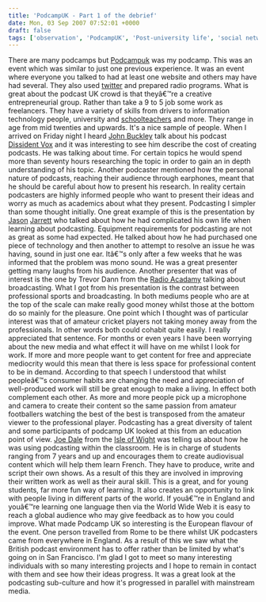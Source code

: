 ```yaml
---
title: 'PodcampUK - Part 1 of the debrief'
date: Mon, 03 Sep 2007 07:52:01 +0000
draft: false
tags: ['observation', 'PodcampUK', 'Post-university life', 'social networking', 'travel', 'Uncategorized']
---
```


There are many podcamps but [Podcampuk](http://podcampuk.com/) was my podcamp. This was an event which was similar to just one previous experience. It was an event where everyone you talked to had at least one website and others may have had several. They also used [twitter](http://twitter.com/podcampuk) and prepared radio programs. What is great about the podcast UK crowd is that theyâ€™re a creative entrepreneurial group. Rather than take a 9 to 5 job some work as freelancers. They have a variety of skills from drivers to information technology people, university and [schoolteachers](http://joedale.typepad.com/) and more. They range in age from mid twenties and upwards. It's a nice sample of people. When I arrived on Friday night I heard [John Buckley](http://www.citizenscoop.co.uk/blog/_archives/2007/7/22/3110863.html) talk about his podcast [Dissident Vox](http://www.dissidentvox.com/) and it was interesting to see him describe the cost of creating podcasts. He was talking about time. For certain topics he would spend more than seventy hours researching the topic in order to gain an in depth understanding of his topic. Another podcaster mentioned how the personal nature of podcasts, reaching their audience through earphones, meant that he should be careful about how to present his research. In reality certain podcasters are highly informed people who want to present their ideas and worry as much as academics about what they present. Podcasting I simpler than some thought initially. One great example of this is the presentation by [Jason](http://twitter.com/jasonjarrett) [Jarrett](http://www.abuddhistpodcast.com/) who talked about how he had complicated his own life when learning about podcasting. Equipment requirements for podcasting are not as great as some had expected. He talked about how he had purchased one piece of technology and then another to attempt to resolve an issue he was having, sound in just one ear. Itâ€™s only after a few weeks that he was informed that the problem was mono sound. He was a great presenter getting many laughs from his audience. Another presenter that was of interest is the one by Trevor Dann from the [Radio Acadamy](http://www.radioacademy.org/) talking about broadcasting. What I got from his presentation is the contrast between professional sports and broadcasting. In both mediums people who are at the top of the scale can make really good money whilst those at the bottom do so mainly for the pleasure. One point which I thought was of particular interest was that of amateur cricket players not taking money away from the professionals. In other words both could cohabit quite easily. I really appreciated that sentence. For months or even years I have been worrying about the new media and what effect it will have on me whilst I look for work. If more and more people want to get content for free and appreciate mediocrity would this mean that there is less space for professional content to be in demand. According to that speech I understood that whilst peopleâ€™s consumer habits are changing the need and appreciation of well-produced work will still be great enough to make a living. In effect both complement each other. As more and more people pick up a microphone and camera to create their content so the same passion from amateur footballers watching the best of the best is transposed from the amateur viewer to the professional player. Podcasting has a great diversity of talent and some participants of podcamp UK looked at this from an education point of view. [Joe Dale](http://joedale.typepad.com/) from the [Isle of Wight](http://www.schoolsnetwork.org.uk/Article.aspa?NodeId=0&PageId=238323) was telling us about how he was using podcasting within the classroom. He is in charge of students ranging from 7 years and up and encourages them to create audiovisual content which will help them learn French. They have to produce, write and script their own shows. As a result of this they are involved in improving their written work as well as their aural skill. This is a great, and for young students, far more fun way of learning. It also creates an opportunity to link with people living in different parts of the world. If youâ€™re in England and youâ€™re learning one language then via the World Wide Web it is easy to reach a global audience who may give feedback as to how you could improve. What made Podcamp UK so interesting is the European flavour of the event. One person travelled from Rome to be there whilst UK podcasters came from everywhere in England. As a result of this we saw what the British podcast environment has to offer rather than be limited by what's going on in San Francisco. I'm glad I got to meet so many interesting individuals with so many interesting projects and I hope to remain in contact with them and see how their ideas progress. It was a great look at the podcasting sub-culture and how it's progressed in parallel with mainstream media.